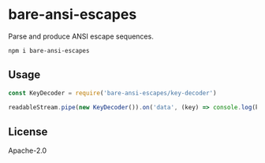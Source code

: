 # bare-ansi-escapes

Parse and produce ANSI escape sequences.

```
npm i bare-ansi-escapes
```

## Usage

```js
const KeyDecoder = require('bare-ansi-escapes/key-decoder')

readableStream.pipe(new KeyDecoder()).on('data', (key) => console.log(key))
```

## License

Apache-2.0
